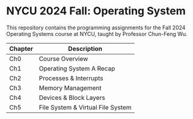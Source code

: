 # NYCU 2024 Fall: Operating System
This repository contains the programming assignments for the Fall 2024 Operating Systems course at NYCU, taught by Professor Chun-Feng Wu.

| Chapter | Description                    |
|---------|--------------------------------|
| Ch0      | Course Overview                |
| Ch1     | Operating System A Recap       |
| Ch2     | Processes & Interrupts         |
| Ch3     | Memory Management              |
| Ch4     | Devices & Block Layers         |
| Ch5     | File System & Virtual File System |
